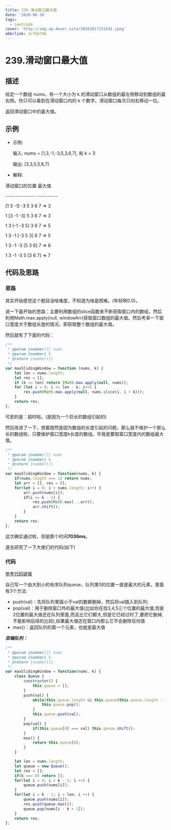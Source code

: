 ```yaml
---
title: 239.滑动窗口最大值
date: '2020-06-16'
tags:
  - Leetcode
cover: 'http://img.up-4ever.site/20201017151542.jpeg'
abbrlink: 3cfb674b
---
```

# 239.滑动窗口最大值

## 描述

给定一个数组 nums，有一个大小为 k 的滑动窗口从数组的最左侧移动到数组的最右侧。你只可以看到在滑动窗口内的 k 个数字。滑动窗口每次只向右移动一位。

返回滑动窗口中的最大值。

## 示例

- 示例:

    输入: nums = [1,3,-1,-3,5,3,6,7], 和 k = 3

    输出: [3,3,5,5,6,7]

- 解释:

滑动窗口的位置                 最大值

\---------------              ----------

[1  3  -1] -3  5  3  6  7    =>   3

 1 [3  -1  -3] 5  3  6  7    =>   3

 1  3 [-1  -3  5] 3  6  7    =>   5

 1  3  -1 [-3  5  3] 6  7    =>   5

 1  3  -1  -3 [5  3  6] 7    =>   6

 1  3  -1  -3  5 [3  6  7]   =>   7

## 代码及思路

### 思路

其实开始感觉这个题目没啥难度，不知道为啥是困难。(年轻啊0.0)。

说一下最开始的思路：主要利用数组的slice函数来不断获取窗口内的数组，然后利用Math.max.apply(null, windowArr)获取窗口数组的最大值。然后考率一下窗口宽度大于数组长度的情况，即获取整个数组的最大值。

然后就有了下面的代码：

```javascript
/**
 * @param {number[]} nums
 * @param {number} k
 * @return {number[]}
 */
var maxSlidingWindow = function (nums, k) {
    let len = nums.length;
    let res = [];
    if (k >= len) return [Math.max.apply(null, nums)];
    for (let i = 0; i <= len - k; i++) {
        res.push(Math.max.apply(null, nums.slice(i, i + k)));
    }
    return res;
};
```

可悲的是：超时啦。(是因为一个巨长的数组引起的)

然后改进了一下，想着既然是因为数组的长度引起的问题，那么就不维护一个那么长的数组啦，只要维护窗口宽度k长度的数组。毕竟是要取窗口宽度内的数组最大值。

```javascript
/**
 * @param {number[]} nums
 * @param {number} k
 * @return {number[]}
 */
var maxSlidingWindow = function(nums, k) {
    if(nums.length === 1) return nums;
    let arr = [], res = [];
    for(let i = 0; i < nums.length; i++) {
        arr.push(nums[i]);
        if(i >= k - 1) {
            res.push(Math.max(...arr));
            arr.shift();
        }
    }
    return res;
};
```

这次确实通过啦，但是那个时间**7036ms**。

遂去研究了一下大佬们的代码(如下)

### 代码

[参考代码链接](https://leetcode-cn.com/problems/sliding-window-maximum/solution/shuang-duan-dui-lie-javascript-by-licolico-6/)

自己写一个由大到小的有序队列queue，队列里0的位置一直是最大的元素，里面有3个方法:

- push(val)：先将队列里面小于val的数都删掉，然后将val插入到队列;
- pop(val)：用于删除窗口外的最大值(比如你在找3,4,5三个位置的最大值,但是2位置的最大值还在队列里面,而且比它们都大,但是它已经过时了,要把它删掉,不能影响后续的比较),如果最大值还在窗口内那么它不会删除任何值
- max()：返回队列的第一个元素，也就是最大值

***双端队列：***

```javascript
/**
 * @param {number[]} nums
 * @param {number} k
 * @return {number[]}
 */
var maxSlidingWindow = function(nums, k) {
    class Queue {
        constructor() {
            this.queue = [];
        }
        push(val) {
            while(this.queue.length && this.queue[this.queue.length - 1] < val) {
                this.queue.pop();
            }
            this.queue.push(val);
        }
        pop(val) {
            if(this.queue[0] === val) this.queue.shift();
        }
        max() {
            return this.queue[0];
        }
    }

    let len = nums.length;
    let queue = new Queue();
    let res = [];
    if(k === 0) return [];
    for(let i = 0; i < k - 1; i ++) {
        queue.push(nums[i]);
    }
    for(let i = k - 1; i < len; i ++) {
        queue.push(nums[i]);
        res.push(queue.max());
        queue.pop(nums[i - k + 1]);
    }
    return res;
};
```
